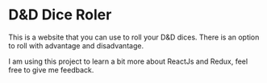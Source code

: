 # D&D Dice Roler 

This is a website that you can use to roll your D&D dices. There is an option to roll with advantage and disadvantage.


I am using this project to learn a bit more about ReactJs and Redux, feel free to give me feedback. 